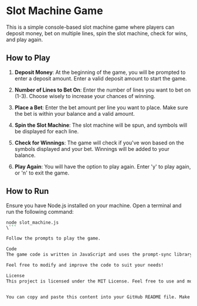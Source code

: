 # Slot Machine Game

This is a simple console-based slot machine game where players can deposit money, bet on multiple lines, spin the slot machine, check for wins, and play again.

## How to Play

1. **Deposit Money**: At the beginning of the game, you will be prompted to enter a deposit amount. Enter a valid deposit amount to start the game.

2. **Number of Lines to Bet On**: Enter the number of lines you want to bet on (1-3). Choose wisely to increase your chances of winning.

3. **Place a Bet**: Enter the bet amount per line you want to place. Make sure the bet is within your balance and a valid amount.

4. **Spin the Slot Machine**: The slot machine will be spun, and symbols will be displayed for each line.

5. **Check for Winnings**: The game will check if you've won based on the symbols displayed and your bet. Winnings will be added to your balance.

6. **Play Again**: You will have the option to play again. Enter 'y' to play again, or 'n' to exit the game.

## How to Run

Ensure you have Node.js installed on your machine. Open a terminal and run the following command:

```bash
node slot_machine.js
\```

Follow the prompts to play the game.

Code
The game code is written in JavaScript and uses the prompt-sync library to take user input. The game logic includes functions for depositing money, choosing the number of lines to bet on, placing bets, spinning the slot machine, checking for wins, and managing the game loop.

Feel free to modify and improve the code to suit your needs!

License
This project is licensed under the MIT License. Feel free to use and modify the code as per the license terms.


You can copy and paste this content into your GitHub README file. Make sure to save it as `README.md` in your GitHub repository for it to be displayed correctly.
